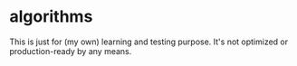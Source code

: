# algorithms
This is just for (my own) learning and testing purpose. It's not optimized or production-ready by any means.
